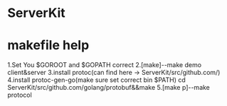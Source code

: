# ServerKit
# makefile help
1.Set You $GOROOT and $GOPATH correct 
2.[make]--make demo client&server 
3.install protoc(can find here -> ServerKit/src/github.com/)
4.install protoc-gen-go(make sure set correct bin $PATH)
 cd ServerKit/src/github.com/golang/protobuf&&make
5.[make p]--make protocol
